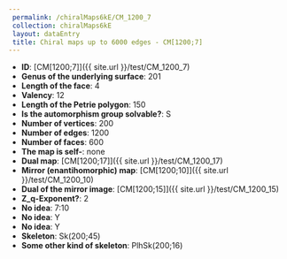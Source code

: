 ```yaml
--- 
 permalink: /chiralMaps6kE/CM_1200_7 
 collection: chiralMaps6kE
 layout: dataEntry
 title: Chiral maps up to 6000 edges - CM[1200;7]
---
```


- **ID**: [CM[1200;7]]({{ site.url }}/test/CM_1200_7)
- **Genus of the underlying surface**: 201
- **Length of the face**: 4
- **Valency**: 12
- **Length of the Petrie polygon**: 150
- **Is the automorphism group solvable?**: S
- **Number of vertices**: 200
- **Number of edges**: 1200
- **Number of faces**: 600
- **The map is self-**: none
- **Dual map**: [CM[1200;17]]({{ site.url }}/test/CM_1200_17)
- **Mirror (enantihomorphic) map**: [CM[1200;10]]({{ site.url }}/test/CM_1200_10)
- **Dual of the mirror image**: [CM[1200;15]]({{ site.url }}/test/CM_1200_15)
- **Z_q-Exponent?**: 2
- **No idea**:  7:10
- **No idea**: Y
- **No idea**: Y
- **Skeleton**: Sk(200;45)
- **Some other kind of skeleton**: PlhSk(200;16)

